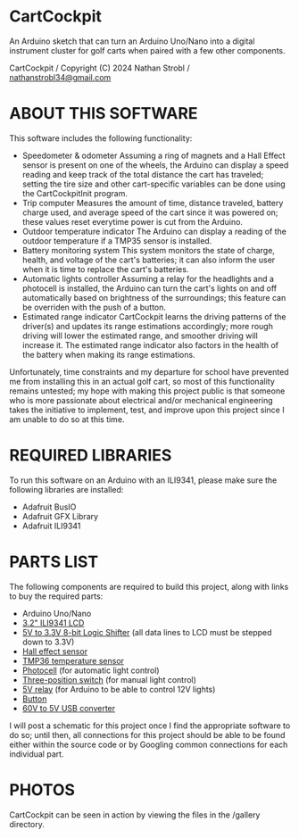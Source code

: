 # CartCockpit
An Arduino sketch that can turn an Arduino Uno/Nano into a digital instrument cluster for golf carts when paired with a few other components.

CartCockpit / Copyright (C) 2024 Nathan Strobl / nathanstrobl34@gmail.com

ABOUT THIS SOFTWARE
====================
This software includes the following functionality:
- Speedometer & odometer
    Assuming a ring of magnets and a Hall Effect sensor is present on one of the wheels, the Arduino can display a speed reading and keep track of the total distance the cart has traveled; setting the tire size and other cart-specific variables can be done using the CartCockpitInit program. 
- Trip computer
    Measures the amount of time, distance traveled, battery charge used, and average speed of the cart since it was powered on; these values reset everytime power is cut from the Arduino. 
- Outdoor temperature indicator
    The Arduino can display a reading of the outdoor temperature if a TMP35 sensor is installed. 
- Battery monitoring system
    This system monitors the state of charge, health, and voltage of the cart's batteries; it can also inform the user when it is time to replace the cart's batteries. 
- Automatic lights controller
    Assuming a relay for the headlights and a photocell is installed, the Arduino can turn the cart's lights on and off automatically based on brightness of the surroundings; this feature can be overriden with the push of a button. 
- Estimated range indicator
    CartCockpit learns the driving patterns of the driver(s) and updates its range estimations accordingly; more rough driving will lower the estimated range, and smoother driving will increase it. The estimated range indicator also factors in the health of the battery when making its range estimations. 

Unfortunately, time constraints and my departure for school have prevented me from installing this in an actual golf cart, so most of this functionality remains untested; my hope with making this project public is that someone who is more passionate about electrical and/or mechanical engineering takes the initiative to implement, test, and improve upon this project since I am unable to do so at this time. 

<!-- A more in depth explanation of this project can be found [here](https://nathan-strobl.org/cartcockpit/overview). -->

REQUIRED LIBRARIES
====================
To run this software on an Arduino with an ILI9341, please make sure the following libraries are installed:
- Adafruit BusIO
- Adafruit GFX Library
- Adafruit ILI9341

PARTS LIST
====================
The following components are required to build this project, along with links to buy the required parts:
- Arduino Uno/Nano
- [3.2" ILI9341 LCD](https://www.amazon.com/gp/product/B0B1M9S9V6/ref=ppx_yo_dt_b_search_asin_title?ie=UTF8&th=1)
- [5V to 3.3V 8-bit Logic Shifter](https://www.amazon.com/gp/product/B09R1QG957/ref=ppx_yo_dt_b_search_asin_title?ie=UTF8&psc=1) (all data lines to LCD must be stepped down to 3.3V)
- [Hall effect sensor](https://www.amazon.com/gp/product/B07QS6PN3B/ref=ppx_yo_dt_b_search_asin_title?ie=UTF8&psc=1)
- [TMP36 temperature sensor](https://www.amazon.com/BOJACK-Temperature-Sensors-TMP36GZ-Precision/dp/B08BFY91ZW/ref=sr_1_1_sspa?crid=2FS63S5LD867Q&keywords=tmp35&qid=1707685772&s=industrial&sprefix=tmp35%2Cindustrial%2C122&sr=1-1-spons&sp_csd=d2lkZ2V0TmFtZT1zcF9hdGY&psc=1)
- [Photocell](https://www.amazon.com/eBoot-Photoresistor-Sensitive-Resistor-Dependent/dp/B01N7V536K/ref=sr_1_3?crid=1CYTGXLT83XGN&keywords=photocell+electronics&qid=1707685813&s=industrial&sprefix=photocell+electronic%2Cindustrial%2C81&sr=1-3) (for automatic light control)
- [Three-position switch](https://www.amazon.com/gp/product/B085L9HFW2/ref=ppx_yo_dt_b_search_asin_title?ie=UTF8&psc=1) (for manual light control)
- [5V relay](https://www.amazon.com/Tolako-Arduino-Indicator-Channel-Official/dp/B00VRUAHLE/ref=sr_1_2_sspa?crid=Q408NAHBK67V&keywords=5v+relay&qid=1707685858&s=industrial&sprefix=5v+relay%2Cindustrial%2C93&sr=1-2-spons&sp_csd=d2lkZ2V0TmFtZT1zcF9hdGY&psc=1) (for Arduino to be able to control 12V lights)
- [Button](https://www.amazon.com/Gikfun-6x6x5mm-Switch-Button-Arduino/dp/B00R17XUFC/ref=sr_1_3?crid=IHS2W5JLVKLN&keywords=arduino+button&qid=1707685880&s=industrial&sprefix=arduino+button%2Cindustrial%2C84&sr=1-3)
- [60V to 5V USB converter](https://www.amazon.com/SSLHONG-Converter-Regulator-Waterproof-Transformer/dp/B0BJQ2PS3K/ref=sr_1_5?keywords=60v%2Bto%2B5v%2Busb&qid=1707685928&sr=8-5&th=1)

I will post a schematic for this project once I find the appropriate software to do so; until then, all connections for this project should be able to be found either within the source code or by Googling common connections for each individual part. 

PHOTOS
====================
CartCockpit can be seen in action by viewing the files in the /gallery directory.

<!-- or by viewing the Gallery section [on this page](https://nathan-strobl.org/cartcockpit/overview). -->
